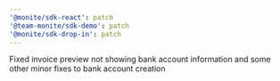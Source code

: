 ```yaml
---
'@monite/sdk-react': patch
'@team-monite/sdk-demo': patch
'@monite/sdk-drop-in': patch
---
```


Fixed invoice preview not showing bank account information and some other minor fixes to bank account creation
